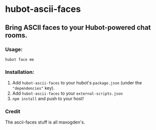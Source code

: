 hubot-ascii-faces
=================

## Bring ASCII faces to your Hubot-powered chat rooms.

### Usage:

```
hubot face me
```

### Installation:

1. Add `hubot-ascii-faces` to your hubot's `package.json` (under the `"dependencies"` key).
2. Add `hubot-ascii-faces` to your `external-scripts.json`
3. `npm install` and push to your host!

### Credit

The ascii-faces stuff is all maxogden's.
